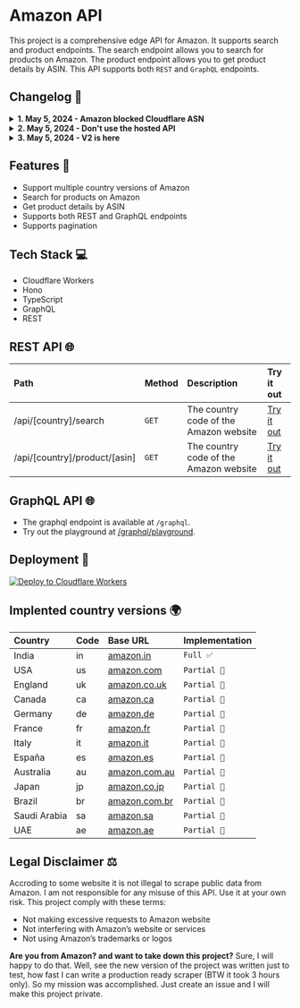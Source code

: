 # Amazon API

This project is a comprehensive edge API for Amazon. It supports search and product endpoints. The search endpoint allows you to search for products on Amazon. The product endpoint allows you to get product details by ASIN. This API supports both `REST` and `GraphQL` endpoints.

## Changelog 🔔

<details>
<summary><strong>1. May 5, 2024 - Amazon blocked Cloudflare ASN</strong></summary>

It seems like Amazon has blocked Cloudflare ASN. So, the API will work in development mode only. It uses hono, so it is possible to deploy the project on any other cloud provider.

</details>

<details>
<summary><strong>2. May 5, 2024 - Don't use the hosted API</strong></summary>

Please don't use the hosted API. Deploy your own instance of the project. The hosted API is for demonstration purposes only. The hosted API may be taken down at any time.

</details>

<details>
<summary><strong>3. May 5, 2024 - V2 is here</strong></summary>

I rewrite the full project from scratch. The new version is written in TypeScript and uses Cloudflare Workers. This version is faster and more reliable and also supports GraphQL.

Changes:

- Rewrite the full project in TypeScript
- Used Hono
- Add GraphQL support
- Add support for multiple country versions of Amazon
- Add support for pagination

Cheers 🎉

</details>

## Features 📖

- Support multiple country versions of Amazon
- Search for products on Amazon
- Get product details by ASIN
- Supports both REST and GraphQL endpoints
- Supports pagination

## Tech Stack 💻

- Cloudflare Workers
- Hono
- TypeScript
- GraphQL
- REST

## REST API 🌐

| Path                          | Method | Description                            | Try it out                                                                               |
| :---------------------------- | :----- | :------------------------------------- | :--------------------------------------------------------------------------------------- |
| /api/[country]/search         | `GET`  | The country code of the Amazon website | [Try it out](https://amazon-api.tprojects.workers.dev/api/in/search?query=iphone&page=1) |
| /api/[country]/product/[asin] | `GET`  | The country code of the Amazon website | [Try it out](https://amazon-api.tprojects.workers.dev/api/in/product/B0CVL69Y27)         |

## GraphQL API 🌐

- The graphql endpoint is available at `/graphql`.
- Try out the playground at [/graphql/playground](https://amazon-api.tprojects.workers.dev/graphql/playground).

## Deployment 🚀

[![Deploy to Cloudflare Workers](https://deploy.workers.cloudflare.com/button)](https://deploy.workers.cloudflare.com/?url=https://github.com/tuhinpal/amazon-api)

## Implented country versions 🌍

| Country      | Code | Base URL                                   | Implementation |
| :----------- | :--- | :----------------------------------------- | :------------- |
| India        | in   | [amazon.in](https://www.amazon.in)         | `Full ✅`      |
| USA          | us   | [amazon.com](https://www.amazon.com)       | `Partial 🚧`   |
| England      | uk   | [amazon.co.uk](https://www.amazon.co.uk)   | `Partial 🚧`   |
| Canada       | ca   | [amazon.ca](https://www.amazon.ca)         | `Partial 🚧`   |
| Germany      | de   | [amazon.de](https://www.amazon.de)         | `Partial 🚧`   |
| France       | fr   | [amazon.fr](https://www.amazon.fr)         | `Partial 🚧`   |
| Italy        | it   | [amazon.it](https://www.amazon.it)         | `Partial 🚧`   |
| España       | es   | [amazon.es](https://www.amazon.es)         | `Partial 🚧`   |
| Australia    | au   | [amazon.com.au](https://www.amazon.com.au) | `Partial 🚧`   |
| Japan        | jp   | [amazon.co.jp](https://www.amazon.co.jp)   | `Partial 🚧`   |
| Brazil       | br   | [amazon.com.br](https://www.amazon.com.br) | `Partial 🚧`   |
| Saudi Arabia | sa   | [amazon.sa](https://www.amazon.sa)         | `Partial 🚧`   |
| UAE          | ae   | [amazon.ae](https://www.amazon.ae)         | `Partial 🚧`   |

## Legal Disclaimer ⚖️

Accroding to some website it is not illegal to scrape public data from Amazon. I am not responsible for any misuse of this API. Use it at your own risk. This project comply with these terms:

- Not making excessive requests to Amazon website
- Not interfering with Amazon’s website or services
- Not using Amazon’s trademarks or logos

**Are you from Amazon? and want to take down this project?** Sure, I will happy to do that. Well, see the new version of the project was written just to test, how fast I can write a production ready scraper (BTW it took 3 hours only). So my mission was accomplished. Just create an issue and I will make this project private.
